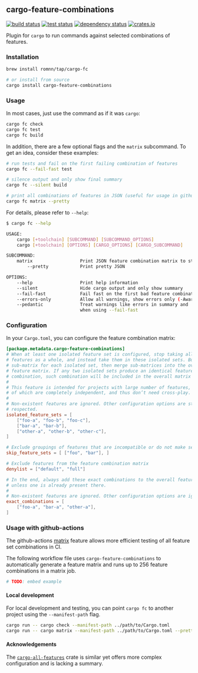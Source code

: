 ## cargo-feature-combinations

[<img alt="build status" src="https://img.shields.io/github/actions/workflow/status/romnn/cargo-feature-combinations/build.yaml?label=build">](https://github.com/romnn/cargo-feature-combinations/actions/workflows/build.yaml)
[<img alt="test status" src="https://img.shields.io/github/actions/workflow/status/romnn/cargo-feature-combinations/test.yaml?label=test">](https://github.com/romnn/cargo-feature-combinations/actions/workflows/test.yaml)
[![dependency status](https://deps.rs/repo/github/romnn/cargo-feature-combinations/status.svg)](https://deps.rs/repo/github/romnn/cargo-feature-combinations)
[<img alt="crates.io" src="https://img.shields.io/crates/v/cargo-feature-combinations">](https://crates.io/crates/cargo-feature-combinations)

Plugin for `cargo` to run commands against selected combinations of features.

### Installation

```bash
brew install romnn/tap/cargo-fc

# or install from source
cargo install cargo-feature-combinations
```

### Usage

In most cases, just use the command as if it was `cargo`:

```bash
cargo fc check
cargo fc test
cargo fc build
```

In addition, there are a few optional flags and the `matrix` subcommand.
To get an idea, consider these examples:

```bash
# run tests and fail on the first failing combination of features
cargo fc --fail-fast test

# silence output and only show final summary
cargo fc --silent build

# print all combinations of features in JSON (useful for usage in github actions)
cargo fc matrix --pretty
```

For details, please refer to `--help`:

```bash
$ cargo fc --help

USAGE:
    cargo [+toolchain] [SUBCOMMAND] [SUBCOMMAND_OPTIONS]
    cargo [+toolchain] [OPTIONS] [CARGO_OPTIONS] [CARGO_SUBCOMMAND]

SUBCOMMAND:
    matrix                  Print JSON feature combination matrix to stdout
        --pretty            Print pretty JSON

OPTIONS:
    --help                  Print help information
    --silent                Hide cargo output and only show summary
    --fail-fast             Fail fast on the first bad feature combination
    --errors-only           Allow all warnings, show errors only (-Awarnings)
    --pedantic              Treat warnings like errors in summary and
                            when using --fail-fast
```

### Configuration

In your `Cargo.toml`, you can configure the feature combination matrix:

```toml
[package.metadata.cargo-feature-combinations]
# When at least one isolated feature set is configured, stop taking all project 
# features as a whole, and instead take them in these isolated sets. Build a 
# sub-matrix for each isolated set, then merge sub-matrices into the overall 
# feature matrix. If any two isolated sets produce an identical feature 
# combination, such combination will be included in the overall matrix only once.
#
# This feature is intended for projects with large number of features, sub-sets 
# of which are completely independent, and thus don’t need cross-play.
#
# Non-existent features are ignored. Other configuration options are still 
# respected.
isolated_feature_sets = [
    ["foo-a", "foo-b", "foo-c"],
    ["bar-a", "bar-b"],
    ["other-a", "other-b", "other-c"],
]

# Exclude groupings of features that are incompatible or do not make sense
skip_feature_sets = [ ["foo", "bar"], ]

# Exclude features from the feature combination matrix
denylist = ["default", "full"]

# In the end, always add these exact combinations to the overall feature matrix, 
# unless one is already present there.
#
# Non-existent features are ignored. Other configuration options are ignored.
exact_combinations = [
    ["foo-a", "bar-a", "other-a"],
]
```

### Usage with github-actions

The github-actions [matrix](https://docs.github.com/en/actions/using-jobs/using-a-matrix-for-your-jobs) feature allows more efficient testing of all feature set combinations in CI.

The following workflow file uses `cargo-feature-combinations` to automatically generate a feature matrix and runs up to 256 feature combinations in a matrix job.

```yaml
# TODO: embed example
```

#### Local development

For local development and testing, you can point `cargo fc` to another project using
the `--manifest-path` flag.

```bash
cargo run -- cargo check --manifest-path ../path/to/Cargo.toml
cargo run -- cargo matrix --manifest-path ../path/to/Cargo.toml --pretty
```

#### Acknowledgements

The [`cargo-all-features`](https://crates.io/crates/cargo-all-features) crate is similar yet offers more complex configuration and is lacking a summary.
